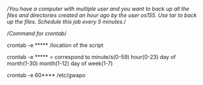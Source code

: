/*You have a computer with multiple user and you want to back up all the files and directories created an hour 
ago by the user os155. Use tar to back up the files. Schedule this job every 5 minutes.*/

/*Command for crontab*/

crontab -e ***** /location of the script 

crontab -e ***** = correspond to minute/s(0-59) hour(0-23) day of month(1-30) month(1-12) day of week(1-7)

crontab -e 60**** /etc/gwapo
